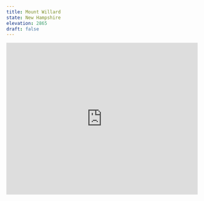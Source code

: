 ```yaml
---
title: Mount Willard 
state: New Hampshire
elevation: 2865 
draft: false
---
```

<iframe class="alltrails" src="https://www.alltrails.com/widget/trail/us/new-hampshire/mount-willard?u=i&sh=q5vqbr" width="100%" height="400" frameborder="0" scrolling="no" marginheight="0" marginwidth="0" title="AllTrails: Trail Guides and Maps for Hiking, Camping, and Running"></iframe>
